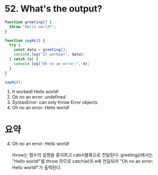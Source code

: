 # 52. What's the output?

```javascript
function greeting() {
  throw "Hello world!";
}

function sayHi() {
  try {
    const data = greeting();
    console.log("It worked!", data);
  } catch (e) {
    console.log("Oh no an error:", e);
  }
}

sayHi();
```

1. It worked! Hello world!
2. Oh no an error: undefined
3. SyntaxError: can only throw Error objects
4. Oh no an error: Hello world!

# 요약

4. Oh no an error: Hello world!<br><br>
   throw는 험수의 실행을 중지하고 catch블록으로 전달된다. greeting()에서는 "Hello world!"를 throw 하므로 catch(e)의 e에 전달되어 "Oh no an error: Hello world!"가 출력된다.
